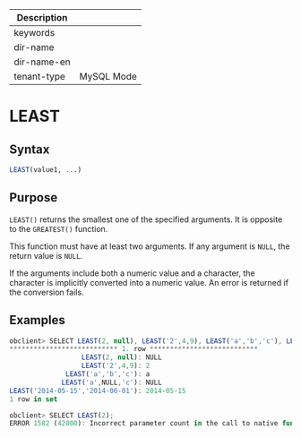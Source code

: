 | Description   |                 |
|---------------|-----------------|
| keywords      |                 |
| dir-name      |                 |
| dir-name-en   |                 |
| tenant-type   | MySQL Mode      |

# LEAST

## Syntax

```sql
LEAST(value1, ...)
```

## Purpose

`LEAST()` returns the smallest one of the specified arguments. It is opposite to the `GREATEST()` function.

This function must have at least two arguments. If any argument is `NULL`, the return value is `NULL`.

If the arguments include both a numeric value and a character, the character is implicitly converted into a numeric value. An error is returned if the conversion fails.

## Examples

```javascript
obclient> SELECT LEAST(2, null), LEAST('2',4,9), LEAST('a','b','c'), LEAST('a',NULL,'c'), LEAST('2014-05-15','2014-06-01')\G
*************************** 1. row ***************************
                  LEAST(2, null): NULL
                  LEAST('2',4,9): 2
              LEAST('a','b','c'): a
             LEAST('a',NULL,'c'): NULL
LEAST('2014-05-15','2014-06-01'): 2014-05-15
1 row in set

obclient> SELECT LEAST(2);
ERROR 1582 (42000): Incorrect parameter count in the call to native function 'LEAST'
```
